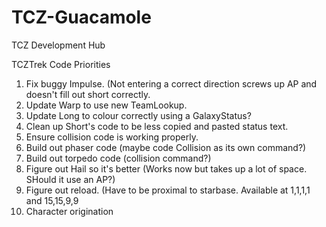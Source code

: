 # TCZ-Guacamole
TCZ Development Hub

TCZTrek Code Priorities
1. Fix buggy Impulse. (Not entering a correct direction screws up AP and doesn't fill out short correctly.
2. Update Warp to use new TeamLookup.
3. Update Long to colour correctly using a GalaxyStatus?
4. Clean up Short's code to be less copied and pasted status text.
5. Ensure collision code is working properly.
6. Build out phaser code (maybe code Collision as its own command?)
7. Build out torpedo code (collision command?)
8. Figure out Hail so it's better (Works now but takes up a lot of space. SHould it use an AP?)
9. Figure out reload. (Have to be proximal to starbase. Available at 1,1,1,1 and 15,15,9,9
10. Character origination

